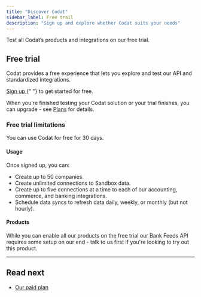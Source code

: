 ```yaml
---
title: "Discover Codat"
sidebar_label: Free trail
description: "Sign up and explore whether Codat suits your needs"
---
```


Test all Codat’s products and integrations on our free trial.

## Free trial

Codat provides a free experience that lets you explore and test our API and standardized integrations.

<p>
  <a className="external" href="https://signup.codat.io/" target="_blank">
    Sign up
  </a>{" "}
  to get started for free.
</p>

When you're finished testing your Codat solution or your trial finishes, you can upgrade - see <a className="external" href="https://www.codat.io/plans/" target="_blank">Plans</a> for details.

### Free trial limitations

You can use Codat for free for 30 days.

#### Usage

Once signed up, you can:

- Create up to 50 companies.
- Create unlimited connections to Sandbox data.
- Create up to five connections at a time to each of our accounting, commerce, and banking integrations.
- Schedule data syncs to refresh data daily, weekly, or monthly (but not hourly).

#### Products

While you can enable all our products on the free trial our Bank Feeds API requires some setup on our end - talk to us first if you're looking to try out this product.

---

## Read next

- [Our paid plan](/configure/create-account)

